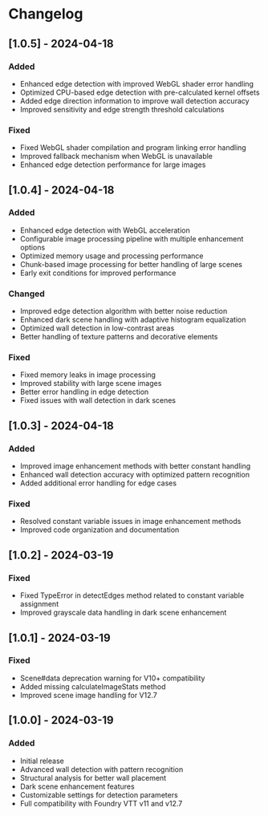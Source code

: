 # Changelog

## [1.0.5] - 2024-04-18
### Added
- Enhanced edge detection with improved WebGL shader error handling
- Optimized CPU-based edge detection with pre-calculated kernel offsets
- Added edge direction information to improve wall detection accuracy
- Improved sensitivity and edge strength threshold calculations

### Fixed
- Fixed WebGL shader compilation and program linking error handling
- Improved fallback mechanism when WebGL is unavailable
- Enhanced edge detection performance for large images

## [1.0.4] - 2024-04-18
### Added
- Enhanced edge detection with WebGL acceleration
- Configurable image processing pipeline with multiple enhancement options
- Optimized memory usage and processing performance
- Chunk-based image processing for better handling of large scenes
- Early exit conditions for improved performance

### Changed
- Improved edge detection algorithm with better noise reduction
- Enhanced dark scene handling with adaptive histogram equalization
- Optimized wall detection in low-contrast areas
- Better handling of texture patterns and decorative elements

### Fixed
- Fixed memory leaks in image processing
- Improved stability with large scene images
- Better error handling in edge detection
- Fixed issues with wall detection in dark scenes

## [1.0.3] - 2024-04-18
### Added
- Improved image enhancement methods with better constant handling
- Enhanced wall detection accuracy with optimized pattern recognition
- Added additional error handling for edge cases
### Fixed
- Resolved constant variable issues in image enhancement methods
- Improved code organization and documentation

## [1.0.2] - 2024-03-19
### Fixed
- Fixed TypeError in detectEdges method related to constant variable assignment
- Improved grayscale data handling in dark scene enhancement

## [1.0.1] - 2024-03-19
### Fixed
- Scene#data deprecation warning for V10+ compatibility
- Added missing calculateImageStats method
- Improved scene image handling for V12.7

## [1.0.0] - 2024-03-19
### Added
- Initial release
- Advanced wall detection with pattern recognition
- Structural analysis for better wall placement
- Dark scene enhancement features
- Customizable settings for detection parameters
- Full compatibility with Foundry VTT v11 and v12.7 